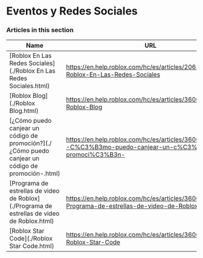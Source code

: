 # Eventos y Redes Sociales  
### Articles in this section
Name|URL
-|-
[Roblox En Las Redes Sociales](./Roblox En Las Redes Sociales.html) |https://en.help.roblox.com/hc/es/articles/206596923-Roblox-En-Las-Redes-Sociales
[Roblox Blog](./Roblox Blog.html) |https://en.help.roblox.com/hc/es/articles/360029134331-Roblox-Blog
[¿Cómo puedo canjear un código de promoción?](./¿Cómo puedo canjear un código de promoción-.html) |https://en.help.roblox.com/hc/es/articles/360029650831--C%C3%B3mo-puedo-canjear-un-c%C3%B3digo-de-promoci%C3%B3n-
[Programa de estrellas de video de Roblox](./Programa de estrellas de video de Roblox.html) |https://en.help.roblox.com/hc/es/articles/360026092011-Programa-de-estrellas-de-video-de-Roblox
[Roblox Star Code](./Roblox Star Code.html) |https://en.help.roblox.com/hc/es/articles/360026181292-Roblox-Star-Code